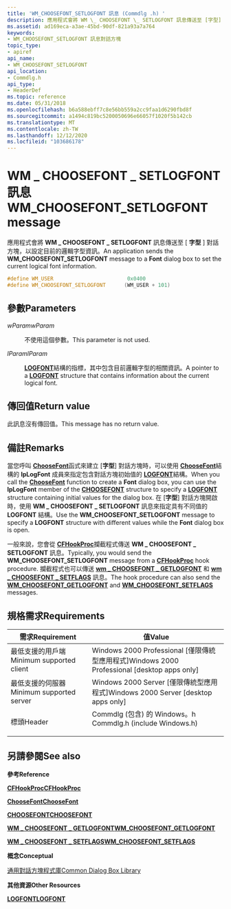 ```yaml
---
title: 'WM_CHOOSEFONT_SETLOGFONT 訊息 (Commdlg .h) '
description: 應用程式會將 WM \_ CHOOSEFONT \_ SETLOGFONT 訊息傳送至 [字型] 對話方塊，以設定目前的邏輯字型資訊。
ms.assetid: ad169eca-a3ae-45bd-90df-821a93a7a764
keywords:
- WM_CHOOSEFONT_SETLOGFONT 訊息對話方塊
topic_type:
- apiref
api_name:
- WM_CHOOSEFONT_SETLOGFONT
api_location:
- Commdlg.h
api_type:
- HeaderDef
ms.topic: reference
ms.date: 05/31/2018
ms.openlocfilehash: b6a588ebff7c8e56bb559a2cc9faa1d6290fbd8f
ms.sourcegitcommit: a1494c819bc5200050696e66057f1020f5b142cb
ms.translationtype: MT
ms.contentlocale: zh-TW
ms.lasthandoff: 12/12/2020
ms.locfileid: "103686178"
---
```

# <a name="wm_choosefont_setlogfont-message"></a><span data-ttu-id="2db75-104">WM \_ CHOOSEFONT \_ SETLOGFONT 訊息</span><span class="sxs-lookup"><span data-stu-id="2db75-104">WM\_CHOOSEFONT\_SETLOGFONT message</span></span>

<span data-ttu-id="2db75-105">應用程式會將 **WM \_ CHOOSEFONT \_ SETLOGFONT** 訊息傳送至 [ **字型** ] 對話方塊，以設定目前的邏輯字型資訊。</span><span class="sxs-lookup"><span data-stu-id="2db75-105">An application sends the **WM\_CHOOSEFONT\_SETLOGFONT** message to a **Font** dialog box to set the current logical font information.</span></span>


```C++
#define WM_USER                        0x0400
#define WM_CHOOSEFONT_SETLOGFONT      (WM_USER + 101)
```



## <a name="parameters"></a><span data-ttu-id="2db75-106">參數</span><span class="sxs-lookup"><span data-stu-id="2db75-106">Parameters</span></span>

<dl> <dt>

<span data-ttu-id="2db75-107">*wParam*</span><span class="sxs-lookup"><span data-stu-id="2db75-107">*wParam*</span></span> 
</dt> <dd>

<span data-ttu-id="2db75-108">不使用這個參數。</span><span class="sxs-lookup"><span data-stu-id="2db75-108">This parameter is not used.</span></span>

</dd> <dt>

<span data-ttu-id="2db75-109">*lParam*</span><span class="sxs-lookup"><span data-stu-id="2db75-109">*lParam*</span></span> 
</dt> <dd>

<span data-ttu-id="2db75-110">[**LOGFONT**](/windows/win32/api/wingdi/ns-wingdi-logfonta)結構的指標，其中包含目前邏輯字型的相關資訊。</span><span class="sxs-lookup"><span data-stu-id="2db75-110">A pointer to a [**LOGFONT**](/windows/win32/api/wingdi/ns-wingdi-logfonta) structure that contains information about the current logical font.</span></span>

</dd> </dl>

## <a name="return-value"></a><span data-ttu-id="2db75-111">傳回值</span><span class="sxs-lookup"><span data-stu-id="2db75-111">Return value</span></span>

<span data-ttu-id="2db75-112">此訊息沒有傳回值。</span><span class="sxs-lookup"><span data-stu-id="2db75-112">This message has no return value.</span></span>

## <a name="remarks"></a><span data-ttu-id="2db75-113">備註</span><span class="sxs-lookup"><span data-stu-id="2db75-113">Remarks</span></span>

<span data-ttu-id="2db75-114">當您呼叫 [**ChooseFont**](/windows/win32/api/commdlg/ns-commdlg-choosefonta)函式來建立 [**字型**] 對話方塊時，可以使用 [**ChooseFont**](/windows/win32/api/commdlg/ns-commdlg-choosefonta)結構的 **lpLogFont** 成員來指定包含對話方塊初始值的 [**LOGFONT**](/windows/win32/api/wingdi/ns-wingdi-logfonta)結構。</span><span class="sxs-lookup"><span data-stu-id="2db75-114">When you call the [**ChooseFont**](/windows/win32/api/commdlg/ns-commdlg-choosefonta) function to create a **Font** dialog box, you can use the **lpLogFont** member of the [**CHOOSEFONT**](/windows/win32/api/commdlg/ns-commdlg-choosefonta) structure to specify a [**LOGFONT**](/windows/win32/api/wingdi/ns-wingdi-logfonta) structure containing initial values for the dialog box.</span></span> <span data-ttu-id="2db75-115">在 [**字型**] 對話方塊開啟時，使用 **WM \_ CHOOSEFONT \_ SETLOGFONT** 訊息來指定具有不同值的 **LOGFONT** 結構。</span><span class="sxs-lookup"><span data-stu-id="2db75-115">Use the **WM\_CHOOSEFONT\_SETLOGFONT** message to specify a **LOGFONT** structure with different values while the **Font** dialog box is open.</span></span>

<span data-ttu-id="2db75-116">一般來說，您會從 [**CFHookProc**](/windows/win32/api/commdlg/nc-commdlg-lpcfhookproc)攔截程式傳送 **WM \_ CHOOSEFONT \_ SETLOGFONT** 訊息。</span><span class="sxs-lookup"><span data-stu-id="2db75-116">Typically, you would send the **WM\_CHOOSEFONT\_SETLOGFONT** message from a [**CFHookProc**](/windows/win32/api/commdlg/nc-commdlg-lpcfhookproc) hook procedure.</span></span> <span data-ttu-id="2db75-117">攔截程式也可以傳送 [**wm \_ CHOOSEFONT \_ GETLOGFONT**](wm-choosefont-getlogfont.md) 和 [**wm \_ CHOOSEFONT \_ SETFLAGS**](wm-choosefont-setflags.md) 訊息。</span><span class="sxs-lookup"><span data-stu-id="2db75-117">The hook procedure can also send the [**WM\_CHOOSEFONT\_GETLOGFONT**](wm-choosefont-getlogfont.md) and [**WM\_CHOOSEFONT\_SETFLAGS**](wm-choosefont-setflags.md) messages.</span></span>

## <a name="requirements"></a><span data-ttu-id="2db75-118">規格需求</span><span class="sxs-lookup"><span data-stu-id="2db75-118">Requirements</span></span>



| <span data-ttu-id="2db75-119">需求</span><span class="sxs-lookup"><span data-stu-id="2db75-119">Requirement</span></span> | <span data-ttu-id="2db75-120">值</span><span class="sxs-lookup"><span data-stu-id="2db75-120">Value</span></span> |
|-------------------------------------|----------------------------------------------------------------------------------------------------------|
| <span data-ttu-id="2db75-121">最低支援的用戶端</span><span class="sxs-lookup"><span data-stu-id="2db75-121">Minimum supported client</span></span><br/> | <span data-ttu-id="2db75-122">Windows 2000 Professional \[僅限傳統型應用程式\]</span><span class="sxs-lookup"><span data-stu-id="2db75-122">Windows 2000 Professional \[desktop apps only\]</span></span><br/>                                               |
| <span data-ttu-id="2db75-123">最低支援的伺服器</span><span class="sxs-lookup"><span data-stu-id="2db75-123">Minimum supported server</span></span><br/> | <span data-ttu-id="2db75-124">Windows 2000 Server \[僅限傳統型應用程式\]</span><span class="sxs-lookup"><span data-stu-id="2db75-124">Windows 2000 Server \[desktop apps only\]</span></span><br/>                                                     |
| <span data-ttu-id="2db75-125">標頭</span><span class="sxs-lookup"><span data-stu-id="2db75-125">Header</span></span><br/>                   | <dl> <span data-ttu-id="2db75-126"><dt>Commdlg (包含) 的 Windows。h </dt></span><span class="sxs-lookup"><span data-stu-id="2db75-126"><dt>Commdlg.h (include Windows.h)</dt></span></span> </dl> |



## <a name="see-also"></a><span data-ttu-id="2db75-127">另請參閱</span><span class="sxs-lookup"><span data-stu-id="2db75-127">See also</span></span>

<dl> <dt>

<span data-ttu-id="2db75-128">**參考**</span><span class="sxs-lookup"><span data-stu-id="2db75-128">**Reference**</span></span>
</dt> <dt>

[<span data-ttu-id="2db75-129">**CFHookProc**</span><span class="sxs-lookup"><span data-stu-id="2db75-129">**CFHookProc**</span></span>](/windows/win32/api/commdlg/nc-commdlg-lpcfhookproc)
</dt> <dt>

[<span data-ttu-id="2db75-130">**ChooseFont**</span><span class="sxs-lookup"><span data-stu-id="2db75-130">**ChooseFont**</span></span>](/windows/win32/api/commdlg/ns-commdlg-choosefonta)
</dt> <dt>

[<span data-ttu-id="2db75-131">**CHOOSEFONT**</span><span class="sxs-lookup"><span data-stu-id="2db75-131">**CHOOSEFONT**</span></span>](/windows/win32/api/commdlg/ns-commdlg-choosefonta)
</dt> <dt>

[<span data-ttu-id="2db75-132">**WM \_ CHOOSEFONT \_ GETLOGFONT**</span><span class="sxs-lookup"><span data-stu-id="2db75-132">**WM\_CHOOSEFONT\_GETLOGFONT**</span></span>](wm-choosefont-getlogfont.md)
</dt> <dt>

[<span data-ttu-id="2db75-133">**WM \_ CHOOSEFONT \_ SETFLAGS**</span><span class="sxs-lookup"><span data-stu-id="2db75-133">**WM\_CHOOSEFONT\_SETFLAGS**</span></span>](wm-choosefont-setflags.md)
</dt> <dt>

<span data-ttu-id="2db75-134">**概念**</span><span class="sxs-lookup"><span data-stu-id="2db75-134">**Conceptual**</span></span>
</dt> <dt>

[<span data-ttu-id="2db75-135">通用對話方塊程式庫</span><span class="sxs-lookup"><span data-stu-id="2db75-135">Common Dialog Box Library</span></span>](common-dialog-box-library.md)
</dt> <dt>

<span data-ttu-id="2db75-136">**其他資源**</span><span class="sxs-lookup"><span data-stu-id="2db75-136">**Other Resources**</span></span>
</dt> <dt>

[<span data-ttu-id="2db75-137">**LOGFONT**</span><span class="sxs-lookup"><span data-stu-id="2db75-137">**LOGFONT**</span></span>](/windows/win32/api/wingdi/ns-wingdi-logfonta)
</dt> </dl>

 


